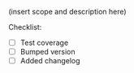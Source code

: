 (insert scope and description here)

Checklist:
* [ ] Test coverage
* [ ] Bumped version
* [ ] Added changelog
